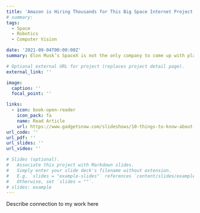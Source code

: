```yaml
---
title: 'Amazon is Hiring Thousands for This Big Space Internet Project: Details'
# summary: 
tags:
  - Space
  - Robotics
  - Computer Vision

date: '2021-09-04T00:00:00Z'
summary: Elon Musk’s SpaceX is not the only company to come up with plans for deploying satellites in earth’s orbit with its Starlink internet service. Amazon also has similar plans for its own satellite broadband service and has named it Project Kuiper. Here are 10 things you should know about Project Kuiper, Amazon’s space internet programme, with which it hopes to bring broadband access to remote corners of the Earth.

# Optional external URL for project (replaces project detail page).
external_link: ''

image:
  caption: ''
  focal_point: ''

links:
  - icon: book-open-reader
    icon_pack: fa
    name: Read Article
    url: https://www.gadgetsnow.com/slideshows/10-things-to-know-about-amazons-space-internet-programme/photolist/84929840.cms
url_code: ''
url_pdf: ''
url_slides: ''
url_video: ''

# Slides (optional).
#   Associate this project with Markdown slides.
#   Simply enter your slide deck's filename without extension.
#   E.g. `slides = "example-slides"` references `content/slides/example-slides.md`.
#   Otherwise, set `slides = ""`.
# slides: example
---
```

Describe connection to my work here
